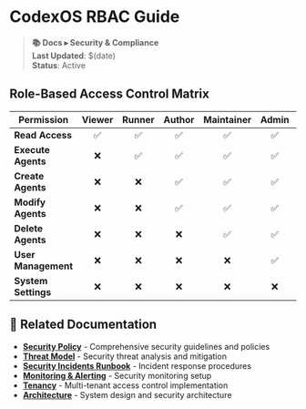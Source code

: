 # CodexOS RBAC Guide

> **📚 Docs ▸ Security & Compliance**  
> **Last Updated**: $(date)  
> **Status**: Active

## Role-Based Access Control Matrix

| Permission                | Viewer | Runner | Author | Maintainer | Admin | Owner |
|--------------------------|:------:|:------:|:------:|:----------:|:-----:|:-----:|
| **Read Access**          |   ✅   |   ✅   |   ✅   |     ✅     |   ✅   |   ✅   |
| **Execute Agents**       |   ❌   |   ✅   |   ✅   |     ✅     |   ✅   |   ✅   |
| **Create Agents**        |   ❌   |   ❌   |   ✅   |     ✅     |   ✅   |   ✅   |
| **Modify Agents**        |   ❌   |   ❌   |   ✅   |     ✅     |   ✅   |   ✅   |
| **Delete Agents**        |   ❌   |   ❌   |   ❌   |     ✅     |   ✅   |   ✅   |
| **User Management**      |   ❌   |   ❌   |   ❌   |     ❌     |   ✅   |   ✅   |
| **System Settings**      |   ❌   |   ❌   |   ❌   |     ❌     |   ❌   |   ✅   |

## 🔗 Related Documentation

- **[Security Policy](security.md)** - Comprehensive security guidelines and policies
- **[Threat Model](threat-model.md)** - Security threat analysis and mitigation
- **[Security Incidents Runbook](runbooks/security-incidents.md)** - Incident response procedures
- **[Monitoring & Alerting](runbooks/monitoring-alerting.md)** - Security monitoring setup
- **[Tenancy](tenancy.md)** - Multi-tenant access control implementation
- **[Architecture](architecture.md)** - System design and security architecture
